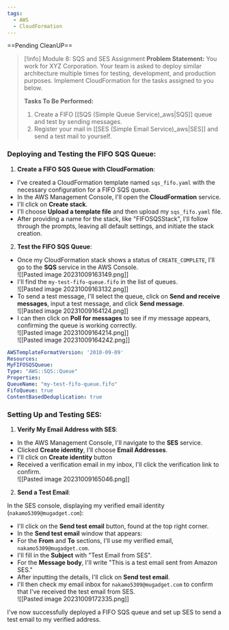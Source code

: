 ```yaml
---
tags:
  - AWS
  - CloudFormation
---
```

==Pending CleanUP==
 

> [!info] Module 8: SQS and SES Assignment
> **Problem Statement:** 
> You work for XYZ Corporation. Your team is asked to deploy similar architecture multiple times for testing, development, and production purposes. Implement CloudFormation for the tasks assigned to you below. 
> 
> **Tasks To Be Performed:** 
> 1. Create a FIFO [[SQS (Simple Queue Service)_aws|SQS]] queue and test by sending messages. 
> 2. Register your mail in [[SES (Simple Email Service)_aws|SES]] and send a test mail to yourself. 



### Deploying and Testing the FIFO SQS Queue:

1. **Create a FIFO SQS Queue with CloudFormation**: 
- I've created a CloudFormation template named `sqs_fifo.yaml` with the necessary configuration for a FIFO SQS queue.
- In the AWS Management Console, I'll open the **CloudFormation** service.
- I'll click on **Create stack**.
- I'll choose **Upload a template file** and then upload my `sqs_fifo.yaml` file.
- After providing a name for the stack, like "FIFOSQSStack", I'll follow through the prompts, leaving all default settings, and initiate the stack creation.

2. **Test the FIFO SQS Queue**:
- Once my CloudFormation stack shows a status of `CREATE_COMPLETE`, I'll go to the **SQS** service in the AWS Console.
<br>![[Pasted image 20231009163149.png]]
- I'll find the `my-test-fifo-queue.fifo` in the list of queues.
<br>![[Pasted image 20231009163132.png]]
- To send a test message, I'll select the queue, click on **Send and receive messages**, input a test message, and click **Send message**.
<br>![[Pasted image 20231009164124.png]]
- I can then click on **Poll for messages** to see if my message appears, confirming the queue is working correctly.
<br>![[Pasted image 20231009164214.png]]
<br>![[Pasted image 20231009164242.png]]


```yaml
AWSTemplateFormatVersion: '2010-09-09'
Resources:
MyFIFOSQSQueue:
Type: "AWS::SQS::Queue"
Properties:
QueueName: "my-test-fifo-queue.fifo"
FifoQueue: true
ContentBasedDeduplication: true
```

### Setting Up and Testing SES:

1. **Verify My Email Address with SES**:

- In the AWS Management Console, I'll navigate to the **SES** service.
- Clicked **Create identity**, I'll choose **Email Addresses**.
- I'll click on **Create identity** button
- Received a verification email in my inbox, I'll click the verification link to confirm.
<br>![[Pasted image 20231009165046.png]]

2. **Send a Test Email**:

In the SES console, displaying my verified email identity (`nakamo5309@mugadget.com`):

- I'll click on the **Send test email** button, found at the top right corner. 
- In the **Send test email** window that appears: 
- For the **From** and **To** sections, I'll use my verified email, `nakamo5309@mugadget.com`.
- I'll fill in the **Subject** with "Test Email from SES".
- For the **Message body**, I'll write "This is a test email sent from Amazon SES."
- After inputting the details, I'll click on **Send test email**. 
- I'll then check my email inbox for `nakamo5309@mugadget.com` to confirm that I've received the test email from SES.
  <br>![[Pasted image 20231009172335.png]]

I've now successfully deployed a FIFO SQS queue and set up SES to send a test email to my verified address.



